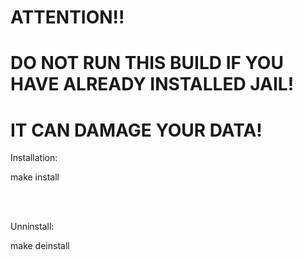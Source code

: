 # ATTENTION!!

# DO NOT RUN THIS BUILD IF YOU HAVE ALREADY INSTALLED JAIL!
# IT CAN DAMAGE YOUR DATA!


Installation:

make install

<br/><br/>

Unninstall:

make deinstall